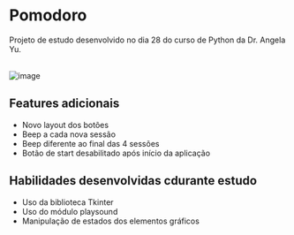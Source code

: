 <h1>Pomodoro</h1>
Projeto de estudo desenvolvido no dia 28 do curso de Python da Dr. Angela Yu.<br><br>

![image](https://user-images.githubusercontent.com/101254285/193415358-a7405aec-087a-4b59-a340-b918c53a0ebf.png)

<h2>Features adicionais</h2>
<ul>
<li> Novo layout dos botões </li>
<li> Beep a cada nova sessão </li>
<li> Beep diferente ao final das 4 sessões </li>
<li> Botão de start desabilitado após início da aplicação </li>
</ul>


<h2>Habilidades desenvolvidas cdurante estudo</h2>

<ul>
<li> Uso da biblioteca Tkinter </li>
<li> Uso do módulo playsound</li>
<li> Manipulação de estados dos elementos gráficos</li>
</ul>
